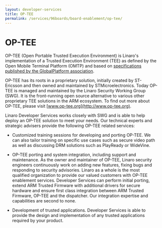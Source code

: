 ```yaml
---
layout: developer-services
title: OP-TEE
permalink: /services/96boards/board-enablement/op-tee/
---
```

# OP-TEE

OP-TEE (Open Portable Trusted Execution Environment) is Linaro's implementation of a Trusted Execution Environment (TEE) as defined by the Open Mobile Terminal Platform (OMTP) and based on [specifications published by the GlobalPlatform association](https://www.globalplatform.org/mediaguidetee.asp).

OP-TEE has its roots in a proprietary solution, initially created by ST-Ericsson and then owned and maintained by STMicroelectronics. Today OP-TEE is managed and maintained by the Linaro Security Working Group (SWG).  It is the front-running open source alternative to various other proprietary TEE solutions in the ARM ecosystem.  To find out more about OP-TEE, please visit [www.op-tee.org](http://www.op-tee.org).

Linaro Developer Services works closely with SWG and is able to help deploy an OP-TEE solution to meet your needs. Our  technical experts and strategic advisers provide the following OP-TEE related services:

- 
    Customized training sessions for developing and porting OP-TEE.  We can also tailor training on specific use cases such as secure video path as well as discussing DRM solutions such as PlayReady or WideVine.
- 
    OP-TEE porting and system integration, including support and maintenance. As the owner and maintainer of OP-TEE, Linaro security engineers continuously work on adding new features, fixing bugs and responding to security advisories.  Linaro as a whole is the most qualified organization to provide our valued customers with OP-TEE enablement services.  Developer Services can perform initial porting, extend ARM Trusted Firmware with additional drivers for secure hardware and ensure first class integration between ARM Trusted Firmware, OP-TEE and the dispatcher. Our integration expertise and capabilities are second to none.

-
    Development of trusted applications.  Developer Services is able to provide the design and implementation of any trusted applications required by your product.
